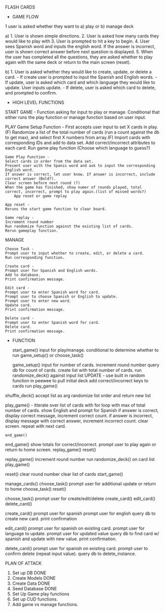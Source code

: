 FLASH CARDS

* GAME FLOW

1 user is asked whether they want to a) play or b) manage deck

a)  1. User is shown simple directions.
    2. User is asked how many cards they would like to play with 
    3. User is prompted to hit a key to begin.
    4. User sees Spanish word and inputs the english word.
        If the answer is incorrect, user is shown correct answer before next question is displayed.
    5. When the user has completed all the questions, they are asked whether to play again with the same deck or return to the main screen (reset).

b) 1. User is asked whether they would like to create, update, or delete a card.
    - If create user is prompted to input the Spanish and English words.
    - If update, user is asked which card and which language they would like to update. User inputs update.
    - If delete, user is asked which card to delete, and prompted to confirm.


* HIGH LEVEL FUNCTIONS

START GAME - 
    Function asking for input to play or manage. Conditional that either runs the play function or manage function based on user input. 

PLAY
    Game Setup Function - 
    First accepts user input to set X cards in play.(F)
    Randomize a list of the total number of cards (run a count against the db to get max), and select first X numbers from array.(F)
    Import cards with corresponding IDs and add to data set. 
    Add correct/incorrect attributes to each card.
    Run game play function
    (Choose which language to guess?)

    Game Play Function - 
    Select cards in order from the data set. 
    Present user with the Spanis word and ask to input the corresponding English word.
    If answer is correct, let user know. If answer is incorrect, include correct answer (Bold?). 
    Clear screen before next round (?)
    When the game has finished, show numer of rounds played, total correct, incorrect, prompt to play again.(list of missed words?)
        App reset or game replay

    App reset - 
    Reruns the start game function to clear board. 

    Game replay - 
    Increment round number
    Run randomize function against the existing list of cards. 
    Rerun gameplay function. 

MANAGE

    Choose Task - 
    Prompt user to input whether to create, edit, or delete a card. 
    Run corresponding function.

    Create card - 
    Prompt user for Spanish and English words. 
    Add to database. 
    Print confirmation message. 

    Edit card - 
    Prompt user to enter Spanish word for card. 
    Prompt user to choose Spanish or English to update. 
    Prompt user to enter new word. 
    Update card. 
    Print confirmation message. 

    Delete card - 
    Prompt user to enter Spanish word for card.
    Delete card.
    Print confirmation message. 

* FUNCTION

  start_game() 
    input for play/manage. 
    conditional to determine whether to run game_setup() or choose_task()

  game_setup()
    input for number of cards. 
    increment round number
    query db for count of cards.
    create list with total number of cards.
    run randomize_deck() against input list 
    UPDATE - use built in random function in peewee to pull initial deck
    add correct/incorrect keys to cards
    run play_game()

shuffle_deck() 
    accept list as arg
    randomize list order and 
    return new list

play_game() - 
    itterate over list of cards with for loop with max of total number of cards.
        show English and prompt for Spanish
        if answer is correct, display correct message, increment correct count. 
        if answer is incorrect, display message with correct answer, increment incorrect count.
        clear screen.
        repeat with next card. 

    end_game()

end_game()
    show totals for correct/incorrect.
    prompt user to play again or return to home screen.
        replay_game()
        reset()

replay_game()
    increment round number
    run randomize_deck() on card list
    play_game()

reset()
    clear round number 
    clear list of cards
    start_game()

manage_cards()
    choose_task()
    prompt user for additional update or return to home
        choose_task()
        reset()

choose_task()
    prompt user for create/edit/delete
        create_card()
        edit_card()
        delete_card()

create_card()
    prompt user for spanish
    prompt user for english
    query db to create new card.
    print confirmation

edit_card()
    prompt user for spanish on existing card.
    prompt user for language to update.
    prompt user for updated value
    query db to find card w/ spanish and update with new value.
    print confirmation.

delete_card()
    prompt user for spanish on existing card.
    prompt user to confirm delete (repeat input value).
    query db to delete_instance.

 PLAN OF ATTACK

1. Set up DB DONE
2. Create Models DONE
3. Create Data DONE
4. Seed Database DONE
5. Set Up Game play functions
6. Set up CUD functions.
7. Add game vs manage functions.
